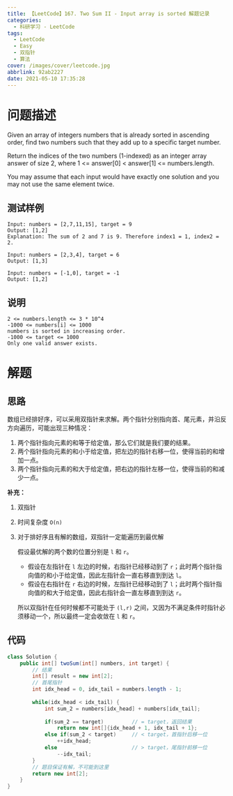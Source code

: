 ```yaml
---
title: 【LeetCode】167. Two Sum II - Input array is sorted 解题记录
categories:
  - 科研学习 - LeetCode
tags:
  - LeetCode
  - Easy
  - 双指针
  - 算法
cover: /images/cover/leetcode.jpg
abbrlink: 92ab2227
date: 2021-05-10 17:35:28
---
```



# 问题描述

Given an array of integers numbers that is already sorted in ascending order, find two numbers such that they add up to a specific target number.

Return the indices of the two numbers (1-indexed) as an integer array answer of size 2, where 1 <= answer[0] < answer[1] <= numbers.length.

You may assume that each input would have exactly one solution and you may not use the same element twice.

## 测试样例

```
Input: numbers = [2,7,11,15], target = 9
Output: [1,2]
Explanation: The sum of 2 and 7 is 9. Therefore index1 = 1, index2 = 2.
```

```
Input: numbers = [2,3,4], target = 6
Output: [1,3]
```

```
Input: numbers = [-1,0], target = -1
Output: [1,2]
```

## 说明

```
2 <= numbers.length <= 3 * 10^4
-1000 <= numbers[i] <= 1000
numbers is sorted in increasing order.
-1000 <= target <= 1000
Only one valid answer exists.
```

# 解题

## 思路

数组已经排好序，可以采用双指针来求解。两个指针分别指向首、尾元素，并沿反方向遍历，可能出现三种情况：

1. 两个指针指向元素的和等于给定值，那么它们就是我们要的结果。
1. 两个指针指向元素的和小于给定值，把左边的指针右移一位，使得当前的和增加一点。
1. 两个指针指向元素的和大于给定值，把右边的指针左移一位，使得当前的和减少一点。

**补充：**

1. 双指针
1. 时间复杂度 `O(n)`
1. 对于排好序且有解的数组，双指针一定能遍历到最优解

    假设最优解的两个数的位置分别是 `l` 和 `r`。
    
    - 假设在左指针在 `l` 左边的时候，右指针已经移动到了 `r`；此时两个指针指向值的和小于给定值，因此左指针会一直右移直到到达 `l`。
    - 假设在右指针在 `r` 右边的时候，左指针已经移动到了 `l`；此时两个指针指向值的和大于给定值，因此右指针会一直左移直到到达 `r`。
    
    所以双指针在任何时候都不可能处于 `(l,r)` 之间，又因为不满足条件时指针必须移动一个，所以最终一定会收敛在 `l` 和 `r`。

## 代码

```java
class Solution {
    public int[] twoSum(int[] numbers, int target) {
        // 结果
        int[] result = new int[2];
        // 首尾指针
        int idx_head = 0, idx_tail = numbers.length - 1;
        
        while(idx_head < idx_tail) {
            int sum_2 = numbers[idx_head] + numbers[idx_tail];
            
            if(sum_2 == target)         // = target，返回结果
                return new int[]{idx_head + 1, idx_tail + 1};
            else if(sum_2 < target)     // < target，首指针后移一位
                ++idx_head;
            else                        // > target，尾指针前移一位
                --idx_tail;
        }
        // 题目保证有解，不可能到这里
        return new int[2];
    }
}
```
